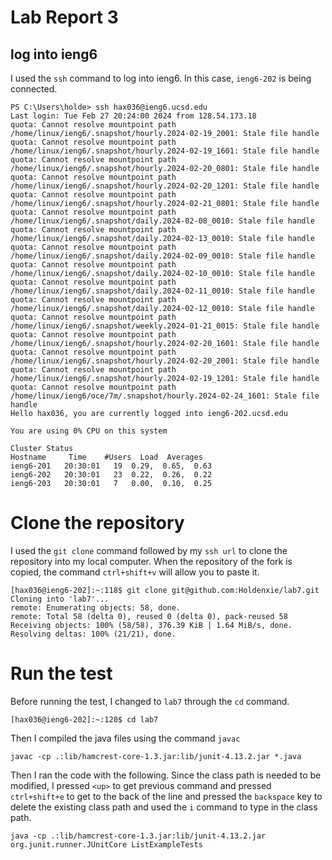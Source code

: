 # Lab Report 3
## log into ieng6
I used the `ssh` command to log into ieng6. In this case, `ieng6-202` is being connected. 
```
PS C:\Users\holde> ssh hax036@ieng6.ucsd.edu
Last login: Tue Feb 27 20:24:00 2024 from 128.54.173.18
quota: Cannot resolve mountpoint path /home/linux/ieng6/.snapshot/hourly.2024-02-19_2001: Stale file handle
quota: Cannot resolve mountpoint path /home/linux/ieng6/.snapshot/hourly.2024-02-19_1601: Stale file handle
quota: Cannot resolve mountpoint path /home/linux/ieng6/.snapshot/hourly.2024-02-20_0801: Stale file handle
quota: Cannot resolve mountpoint path /home/linux/ieng6/.snapshot/hourly.2024-02-20_1201: Stale file handle
quota: Cannot resolve mountpoint path /home/linux/ieng6/.snapshot/hourly.2024-02-21_0801: Stale file handle
quota: Cannot resolve mountpoint path /home/linux/ieng6/.snapshot/daily.2024-02-08_0010: Stale file handle
quota: Cannot resolve mountpoint path /home/linux/ieng6/.snapshot/daily.2024-02-13_0010: Stale file handle
quota: Cannot resolve mountpoint path /home/linux/ieng6/.snapshot/daily.2024-02-09_0010: Stale file handle
quota: Cannot resolve mountpoint path /home/linux/ieng6/.snapshot/daily.2024-02-10_0010: Stale file handle
quota: Cannot resolve mountpoint path /home/linux/ieng6/.snapshot/daily.2024-02-11_0010: Stale file handle
quota: Cannot resolve mountpoint path /home/linux/ieng6/.snapshot/daily.2024-02-12_0010: Stale file handle
quota: Cannot resolve mountpoint path /home/linux/ieng6/.snapshot/weekly.2024-01-21_0015: Stale file handle
quota: Cannot resolve mountpoint path /home/linux/ieng6/.snapshot/hourly.2024-02-20_1601: Stale file handle
quota: Cannot resolve mountpoint path /home/linux/ieng6/.snapshot/hourly.2024-02-20_2001: Stale file handle
quota: Cannot resolve mountpoint path /home/linux/ieng6/.snapshot/hourly.2024-02-19_1201: Stale file handle
quota: Cannot resolve mountpoint path /home/linux/ieng6/oce/7m/.snapshot/hourly.2024-02-24_1601: Stale file handle
Hello hax036, you are currently logged into ieng6-202.ucsd.edu

You are using 0% CPU on this system

Cluster Status 
Hostname     Time    #Users  Load  Averages  
ieng6-201   20:30:01   19  0.29,  0.65,  0.63
ieng6-202   20:30:01   23  0.22,  0.26,  0.22
ieng6-203   20:30:01   7   0.00,  0.10,  0.25 
```

# Clone the repository
I used the `git clone` command followed by my `ssh url` to clone the repository into my local computer.
When the repository of the fork is copied, the command `ctrl+shift+v` will allow you to paste it.
```
[hax036@ieng6-202]:~:118$ git clone git@github.com:Holdenxie/lab7.git
Cloning into 'lab7'...
remote: Enumerating objects: 58, done.
remote: Total 58 (delta 0), reused 0 (delta 0), pack-reused 58
Receiving objects: 100% (58/58), 376.39 KiB | 1.64 MiB/s, done.
Resolving deltas: 100% (21/21), done.
```

# Run the test 
Before running the test, I changed to `lab7` through the `cd` command. 
```
[hax036@ieng6-202]:~:120$ cd lab7
```
Then I compiled the java files using the command `javac` 
```
javac -cp .:lib/hamcrest-core-1.3.jar:lib/junit-4.13.2.jar *.java
```
Then I ran the code with the following. Since the class path is needed to be modified, I pressed `<up>` to get previous command 
and pressed `ctrl+shift+e` to get to the back of the line and pressed the `backspace` key to delete the existing class path and used the `i` 
command to type in the class path. 
```
java -cp .:lib/hamcrest-core-1.3.jar:lib/junit-4.13.2.jar org.junit.runner.JUnitCore ListExampleTests
```
